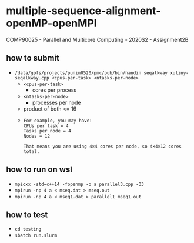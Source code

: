# multiple-sequence-alignment-openMP-openMPI
COMP90025 - Parallel and Multicore Computing - 2020S2 - Assignment2B

## how to submit
- ``` /data/gpfs/projects/punim0520/pmc/pub/bin/handin seqalkway xuliny-seqalkway.cpp <cpus-per-task> <ntasks-per-node>  ```
    - ``` <cpus-per-task> ```
      - cores per process
    - ``` <ntasks-per-node> ```
      - processes per node
    - product of both <= 16
    - ```
      For example, you may have:
      CPUs per task = 4
      Tasks per node = 4
      Nodes = 12

      That means you are using 4×4 cores per node, so 4×4×12 cores total.
      ```
## how to run on wsl
- ``` mpicxx -std=c++14 -fopenmp -o a parallel3.cpp -O3 ```
- ``` mpirun -np 4 a < mseq.dat > mseq.out ```
- ``` mpirun -np 4 a < mseq1.dat > parallel1_mseq1.out ```
## how to test
- ``` cd testing ```
- ``` sbatch run.slurm ```
